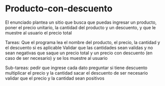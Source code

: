 # Producto-con-descuento

El enunciado plantea un sitio que busca que puedas ingresar un producto, poner el precio unitario, la cantidad del producto y un descuento, y que le muestre al usuario el precio total

Tareas: Que el programa lea el nombre del producto, el precio, la cantidad y el descuento si es aplicable
Validar que las cantidades sean validas y no sean negativas
que saque un precio total y un precio con descuento (en caso de ser necesario) y se los muestre al usuario

Sub-tareas: pedir que ingrese cada dato
preguntar si tiene descuento
multiplicar el precio y la cantidad
sacar el descuento de ser necesario
validar que el precio y la cantidad sean positivos

